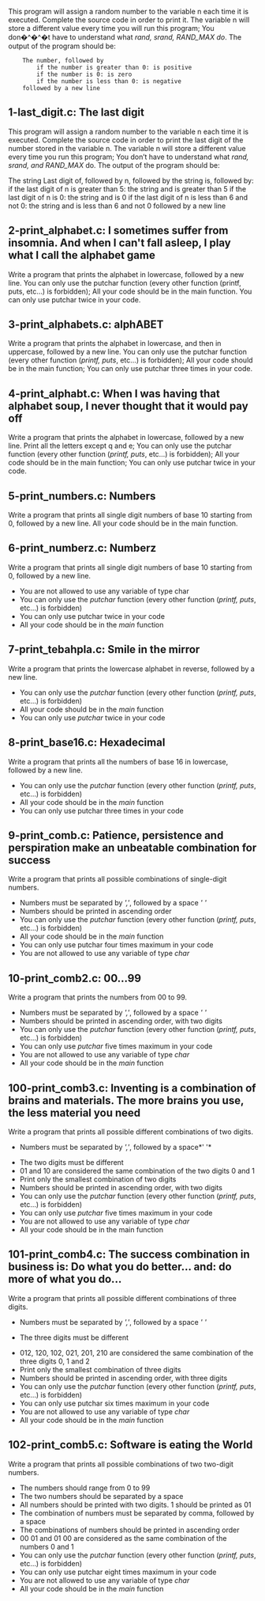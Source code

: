 This program will assign a random number to the variable n each time it is executed. Complete the source code in order to print it. The variable n will store a different value every time you will run this program; You don�^�^�t have to understand what *rand, srand, RAND_MAX do*. The output of the program should be:

        The number, followed by
            if the number is greater than 0: is positive
            if the number is 0: is zero
            if the number is less than 0: is negative
        followed by a new line

## 1-last_digit.c: The last digit 

This program will assign a random number to the variable n each time it is executed. Complete the source code in order to print the last digit of the number stored in the variable n. The variable n will store a different value every time you run this program; You don’t have to understand what *rand, srand, and RAND_MAX* do. The output of the program should be:

The string Last digit of, followed by n, followed by the string is, followed by:
            if the last digit of n is greater than 5: the string and is greater than 5
            if the last digit of n is 0: the string and is 0
            if the last digit of n is less than 6 and not 0: the string and is less than 6 and not 0
        followed by a new line

## 2-print_alphabet.c:  I sometimes suffer from insomnia. And when I can't fall asleep, I play what I call the alphabet game 

Write a program that prints the alphabet in lowercase, followed by a new line. You can only use the putchar function (every other function (printf, puts, etc…) is forbidden); All your code should be in the main function. You can only use putchar twice in your code.

## 3-print_alphabets.c:  alphABET 

Write a program that prints the alphabet in lowercase, and then in uppercase, followed by a new line. You can only use the putchar function (every other function (*printf, puts*, etc…) is forbidden); All your code should be in the main function; You can only use putchar three times in your code.

## 4-print_alphabt.c: When I was having that alphabet soup, I never thought that it would pay off 

Write a program that prints the alphabet in lowercase, followed by a new line. Print all the letters except q and e; You can only use the putchar function (every other function (*printf, puts*, etc…) is forbidden); All your code should be in the main function; You can only use putchar twice in your code.

## 5-print_numbers.c: Numbers 

Write a program that prints all single digit numbers of base 10 starting from 0, followed by a new line. All your code should be in the main function.

## 6-print_numberz.c: Numberz 

Write a program that prints all single digit numbers of base 10 starting from 0, followed by a new line.

*    You are not allowed to use any variable of type char
*    You can only use the *putchar* function (every other function (*printf, puts*, etc…) is forbidden)
*    You can only use putchar twice in your code
*    All your code should be in the *main* function

## 7-print_tebahpla.c: Smile in the mirror

Write a program that prints the lowercase alphabet in reverse, followed by a new line.

*    You can only use the *putchar* function (every other function (*printf, puts*, etc…) is forbidden)
*    All your code should be in the *main* function
*    You can only use *putchar* twice in your code

## 8-print_base16.c: Hexadecimal 

Write a program that prints all the numbers of base 16 in lowercase, followed by a new line.

*    You can only use the *putchar* function (every other function (*printf, puts*, etc…) is forbidden)
*    All your code should be in the *main* function
*    You can only use putchar three times in your code

## 9-print_comb.c: Patience, persistence and perspiration make an unbeatable combination for success 

Write a program that prints all possible combinations of single-digit numbers.

*    Numbers must be separated by *','*, followed by a space *' '*
*    Numbers should be printed in ascending order
*    You can only use the *putchar* function (every other function (*printf, puts*, etc…) is forbidden)
*    All your code should be in the *main* function
*    You can only use putchar four times maximum in your code
*    You are not allowed to use any variable of type *char*

## 10-print_comb2.c: 00...99 

Write a program that prints the numbers from 00 to 99.

*    Numbers must be separated by *','*, followed by a space *' '*
*    Numbers should be printed in ascending order, with two digits
*    You can only use the *putchar* function (every other function (*printf, puts*, etc…) is forbidden)
*    You can only use *putchar* five times maximum in your code
*    You are not allowed to use any variable of type *char*
*    All your code should be in the *main* function

## 100-print_comb3.c: Inventing is a combination of brains and materials. The more brains you use, the less material you need 

Write a program that prints all possible different combinations of two digits.

+    Numbers must be separated by *','*, followed by a space*' '*
*    The two digits must be different
*    01 and 10 are considered the same combination of the two digits 0 and 1
*    Print only the smallest combination of two digits
*    Numbers should be printed in ascending order, with two digits
*    You can only use the *putchar* function (every other function (*printf, puts*, etc…) is forbidden)
*    You can only use *putchar* five times maximum in your code
*    You are not allowed to use any variable of type *char*
*    All your code should be in the main function

## 101-print_comb4.c: The success combination in business is: Do what you do better... and: do more of what you do...

Write a program that prints all possible different combinations of three digits.

*    Numbers must be separated by *','*, followed by a space *' '*
+    The three digits must be different
*    012, 120, 102, 021, 201, 210 are considered the same combination of the three digits 0, 1 and 2
*    Print only the smallest combination of three digits
*    Numbers should be printed in ascending order, with three digits
*    You can only use the *putchar* function (every other function (*printf, puts*, etc…) is forbidden)
*    You can only use putchar six times maximum in your code
*    You are not allowed to use any variable of type *char*
*    All your code should be in the *main* function

## 102-print_comb5.c: Software is eating the World 

Write a program that prints all possible combinations of two two-digit numbers.

*    The numbers should range from 0 to 99
*    The two numbers should be separated by a space
*    All numbers should be printed with two digits. 1 should be printed as 01
*    The combination of numbers must be separated by comma, followed by a space
*    The combinations of numbers should be printed in ascending order
*    00 01 and 01 00 are considered as the same combination of the numbers 0 and 1
*    You can only use the *putchar* function (every other function (*printf, puts*, etc…) is forbidden)
*    You can only use putchar eight times maximum in your code
*    You are not allowed to use any variable of type *char*
*    All your code should be in the *main* function
